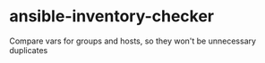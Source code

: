 # ansible-inventory-checker
Compare vars for groups and hosts, so they won't be unnecessary duplicates
